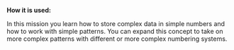 **How it is used:**

In this mission you learn how to store complex data in simple numbers and how to work with simple patterns. 
You can expand this concept to take on more complex patterns with different or more complex numbering systems.
